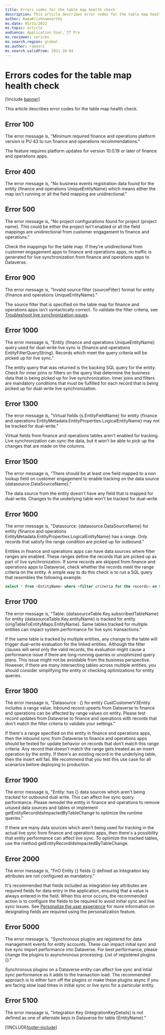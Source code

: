 ```yaml
---
title: Errors codes for the table map health check
description: This article describes error codes for the table map health check.
author: RamaKrishnamoorthy
ms.date: 05/31/2022
ms.topic: article
audience: Application User, IT Pro
ms.reviewer: sericks
ms.search.region: global
ms.author: ramasri
ms.search.validFrom: 2021-10-04
---
```


# Errors codes for the table map health check

[!include [banner](../../includes/banner.md)]



This article describes error codes for the table map health check.

## Error 100

The error message is, "Minimum required finance and operations platform version is PU 43 to run finance and operations recommendations."

The feature requires platform updates for version 10.0.19 or later of finance and operations apps.

## Error 400

The error message is, "No business events registration data found for the entity \{finance and operations UniqueEntityName\} which means either the map isn't running or all the field mapping are unidirectional."

## Error 500

The error message is, "No project configurations found for project \{project name\}. This could be either the project isn't enabled or all the field mappings are unidirectional from customer engagement to finance and operations."

Check the mappings for the table map. If they're unidirectional from customer engagement apps to finance and operations apps, no traffic is generated for live synchronization from finance and operations apps to Dataverse.

## Error 900

The error message is, "Invalid source filter \{sourceFilter\} format for entity \{finance and operations UniqueEntityName\}."

The source filter that is specified on the table map for finance and operations apps isn't syntactically correct. To validate the filter criteria, see [Troubleshoot live synchronization issues](dual-write-troubleshooting-live-sync.md#live-synchronization-issues-that-are-caused-by-incorrect-query-filter-syntax-on-the-dual-write-maps).

## Error 1000

The error message is, "Entity \{finance and operations UniqueEntityName\} query used for dual-write live sync is \{finance and operations EntityFilterQueryString\}. Records which meet the query criteria will be picked up for live sync."

The entity query that was returned is the backing SQL query for the entity. Check for inner joins or filters on the query that determine the business data that is being picked up for live synchronization. Inner joins and filters are mandatory conditions that must be fulfilled for each record that is being picked up for dual-write live synchronization.

## Error 1300

The error message is, "Virtual fields \{s.EntityFieldName\} for entity \{finance and operations EntityMetadata.EntityProperties.LogicalEntityName\} may not be tracked for dual-write."

Virtual fields from finance and operations tables aren't enabled for tracking. Live synchronization can sync the data, but it won't be able to pick up the changes that are made on the columns.

## Error 1500

The error message is, "There should be at least one field mapped to a non lookup field on customer engagement to enable tracking on the data source \{datasource.DataSourceName\}."

The data source from the entity doesn't have any field that is mapped for dual-write. Changes to the underlying table won't be tracked for dual-write.

## Error 1600

The error message is, "Datasource: \{datasource.DataSourceName\} for entity \{finance and operations EntityMetadata.EntityProperties.LogicalEntityName\} has a range. Only records that satisfy the range condition are picked up for outbound."

Entities in finance and operations apps can have data sources where filter ranges are enabled. These ranges define the records that are picked up as part of live synchronization. If some records are skipped from finance and operations apps to Dataverse, check whether the records meet the range criteria on the entity. A simple way to do this check is to run a SQL query that resembles the following example.

```sql
select * from <EntityName> where <filter criteria for the records> on SQL.
```

## Error 1700

The error message is, "Table: \{datasourceTable.Key.subscribedTableName\} for entity \{datasourceTable.Key.entityName\} is tracked for entity \{origTableToEntityMaps.EntityName\}. Same tables tracked for multiple entities can impact system performance for live sync transactions."

If the same table is tracked by multiple entities, any change to the table will trigger dual-write evaluation for the linked entities. Although the filter clauses will send only the valid records, the evaluation might cause a performance issue if there are long-running queries or unoptimized query plans. This issue might not be avoidable from the business perspective. However, if there are many intersecting tables across multiple entities, you should consider simplifying the entity or checking optimizations for entity queries.

## Error 1800
The error message is, "Datasource : {} for entity CustCustomerV3Entity includes a range value. Inbound record upserts from Dataverse to finance and operations can be affected by range values on entity. Please test record updates from Dataverse to finance and operations with records that don't match the filter criteria to validate your settings."

If there's a range specified on the entity in finance and operations apps, then the inbound sync from Dataverse to finance and operations apps should be tested for update behavior on records that don't match this range criteria. Any record that doesn't match the range gets treated as an insert operation by the entity. If there's an existing record in the underlying table, then the insert will fail. We recommend that you test this use case for all scenarios before deploying to production.

## Error 1900
The error message is, "Entity: has {} data sources which aren't being tracked for outbound dual write. This can affect live sync query performance. Please remodel the entity in finance and operations to remove unused data sources and tables or implement getEntityRecordIdsImpactedByTableChange to optimize the runtime queries."

If there are many data sources which aren't being used for tracking in the actual live sync from finance and operations apps, then there's a possibility that entity performance can affect live sync. To optimize the tracked tables, use the method getEntityRecordIdsImpactedByTableChange.

## Error 2000
The error message is, "FnO Entity {} fields {} defined as Integration key attributes are not configured as mandatory."

It's recommended that fields included as integration key attributes are required fields for data entry in the application, ensuring that a value is always entered in the field. When this error occurs, the recommended action is to configure the fields to be required to avoid initial sync and live sync issues. See [Personalize the user experience](../../fin-ops/get-started/personalize-user-experience.md) for more information on designating fields are required using the personalization feature.

## Error 5000
The error message is, "Synchronous plugins are registered for data management events for entity accounts. These can impact initial sync and live sync import performance into Dataverse. For best performance, please change the plugins to asynchronous processing. List of registered plugins {}."

Synchronous plugins on a Dataverse entity can affect live sync and intial sync performance as it adds to the transaction load. The recommended approach is to either turn off the plugins or make these plugins async if you are facing slow load times in initial sync or live sync for a particular entity.

## Error 5100
The error message is, "Integration Key {IntegrationKeyDetails] is not defined as one of alternate keys in Dataverse for table {EntityName}."



[!INCLUDE[footer-include](../../../../includes/footer-banner.md)]


